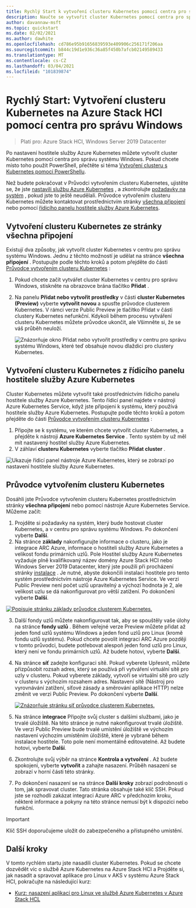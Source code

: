 ```yaml
---
title: Rychlý Start k vytvoření clusteru Kubernetes pomocí centra pro správu Windows
description: Naučte se vytvořit cluster Kubernetes pomocí centra pro správu Windows.
author: davannaw-msft
ms.topic: quickstart
ms.date: 02/02/2021
ms.author: dawhite
ms.openlocfilehash: cd786e95b91656839593e409906c256171f206aa
ms.sourcegitcommit: b844c19d1e936c36a85f450b7afcb02149589433
ms.translationtype: MT
ms.contentlocale: cs-CZ
ms.lasthandoff: 03/04/2021
ms.locfileid: "101839874"
---
```

# <a name="quickstart-create-a-kubernetes-cluster-on-azure-stack-hci-using-windows-admin-center"></a>Rychlý Start: Vytvoření clusteru Kubernetes na Azure Stack HCI pomocí centra pro správu Windows

> Platí pro: Azure Stack HCI, Windows Server 2019 Datacenter

Po nastavení hostitele služby Azure Kubernetes můžete vytvořit cluster Kubernetes pomocí centra pro správu systému Windows. Pokud chcete místo toho použít PowerShell, přečtěte si téma [Vytvoření clusteru s Kubernetes pomocí PowerShellu](create-kubernetes-cluster-powershell.md).

Než budete pokračovat v Průvodci vytvořením clusteru Kubernetes, ujistěte se, že jste [nastavili službu Azure Kubernetes](setup.md) , a zkontrolujte [požadavky na systém](system-requirements.md) , pokud jste to ještě neudělali. Průvodce vytvořením clusteru Kubernetes můžete kontaktovat prostřednictvím stránky [všechna připojení](#creating-a-kubernetes-cluster-from-the-all-connections-page) nebo pomocí [řídicího panelu hostitele služby Azure Kubernetes](#creating-a-kubernetes-cluster-from-the-azure-kubernetes-service-host-dashboard).

## <a name="creating-a-kubernetes-cluster-from-the-all-connections-page"></a>Vytvoření clusteru Kubernetes ze stránky všechna připojení 

Existují dva způsoby, jak vytvořit cluster Kubernetes v centru pro správu systému Windows. Jednu z těchto možností je udělat na stránce **všechna připojení** . Postupujte podle těchto kroků a potom přejděte do části [Průvodce vytvořením clusteru Kubernetes](#the-kubernetes-cluster-create-wizard) : 

1. Pokud chcete začít vytvářet cluster Kubernetes v centru pro správu Windows, stiskněte na obrazovce brána tlačítko **Přidat** . 
2. Na panelu **Přidat nebo vytvořit prostředky** v části **cluster Kubernetes (Preview)** vyberte **vytvořit novou** a spusťte průvodce clusterem Kubernetes. V rámci verze Public Preview je tlačítko Přidat v části clustery Kubernetes nefunkční. Kdykoli během procesu vytváření clusteru Kubernetes můžete průvodce ukončit, ale Všimněte si, že se váš průběh neuloží. 


    ![Znázorňuje okno Přidat nebo vytvořit prostředky v centru pro správu systému Windows, které teď obsahuje novou dlaždici pro clustery Kubernetes.](.\media\create-kubernetes-cluster\add-connection.png)
  
## <a name="creating-a-kubernetes-cluster-from-the-azure-kubernetes-service-host-dashboard"></a>Vytvoření clusteru Kubernetes z řídicího panelu hostitele služby Azure Kubernetes  

Cluster Kubernetes můžete vytvořit také prostřednictvím řídicího panelu hostitele služby Azure Kubernetes. Tento řídicí panel najdete v nástroji Azure Kubernetes Service, když jste připojeni k systému, který používá hostitele služby Azure Kubernetes. Postupujte podle těchto kroků a potom přejděte do části [Průvodce vytvořením clusteru Kubernetes](#the-kubernetes-cluster-create-wizard) : 

1. Připojte se k systému, ve kterém chcete vytvořit cluster Kubernetes, a přejděte k nástroji **Azure Kubernetes Service** . Tento systém by už měl mít nastavený hostitel služby Azure Kubernetes.
2. V záhlaví **clusteru Kubernetes** vyberte tlačítko **Přidat cluster** .

![Ukazuje řídicí panel nástroje Azure Kubernetes, který se zobrazí po nastavení hostitele služby Azure Kubernetes.](.\media\setup\dashboard.png)
  
## <a name="the-kubernetes-cluster-create-wizard"></a>Průvodce vytvořením clusteru Kubernetes
Dosáhli jste Průvodce vytvořením clusteru Kubernetes prostřednictvím stránky **všechna připojení** nebo pomocí nástroje Azure Kubernetes Service. Můžeme začít:  

1. Projděte si požadavky na systém, který bude hostovat cluster Kubernetes, a v centru pro správu systému Windows. Po dokončení vyberte **Další**. 
2. Na stránce **základy** nakonfigurujte informace o clusteru, jako je integrace ARC Azure, informace o hostiteli služby Azure Kubernetes a velikost fondu primárních uzlů. Pole Hostitel služby Azure Kubernetes vyžaduje plně kvalifikovaný název domény Azure Stack HCI nebo Windows Server 2019 Datacenter, který jste použili při procházení stránky [instalace](setup.md) . Je nutné, abyste dokončili instalaci hostitele pro tento systém prostřednictvím nástroje Azure Kubernetes Service. Ve verzi Public Preview není počet uzlů upravitelný a výchozí hodnota je 2, ale velikost uzlu se dá nakonfigurovat pro větší zatížení. Po dokončení vyberte **Další**.

 [![Popisuje stránku základy průvodce clusterem Kubernetes. ](.\media\create-kubernetes-cluster\basics.png)](.\media\create-kubernetes-cluster\basics.png#lightbox)
 
3. Další fondy uzlů můžete nakonfigurovat tak, aby se spouštěly vaše úlohy na stránce **fondy uzlů** . Během veřejné verze Preview můžete přidat až jeden fond uzlů systému Windows a jeden fond uzlů pro Linux (kromě fondu uzlů systému). Pokud chcete povolit integraci ARC Azure později v tomto průvodci, budete potřebovat alespoň jeden fond uzlů pro Linux, který není ve fondu primárních uzlů. Až budete hotovi, vyberte **Další**.
4. Na stránce **síť** zadejte konfiguraci sítě. Pokud vyberete Upřesnit, můžete přizpůsobit rozsah adres, který se používá při vytváření virtuální sítě pro uzly v clusteru. Pokud vyberete základy, vytvoří se virtuální sítě pro uzly v clusteru s výchozím rozsahem adres. Nastavení sítě (Nástroj pro vyrovnávání zatížení, síťové zásady a směrování aplikace HTTP) nelze změnit ve verzi Public Preview. Po dokončení vyberte **Další**.

    [![Znázorňuje stránku síť průvodce clusterem Kubernetes. ](.\media\create-kubernetes-cluster\networking.png)](\media\create-kubernetes-cluster\networking.png#lightbox)

5. Na stránce **integrace** Připojte svůj cluster s dalšími službami, jako je trvalé úložiště. Na této stránce je nutné nakonfigurovat trvalé úložiště. Ve verzi Public Preview bude trvalé umístění úložiště ve výchozím nastavení výchozím umístěním úložiště, které je vybrané během instalace hostitele. Toto pole není momentálně editovatelné. Až budete hotovi, vyberte **Další**.
6. Zkontrolujte svůj výběr na stránce **Kontrola a vytvoření** . Až budete spokojeni, vyberte **vytvořit** a zahajte nasazení. Průběh nasazení se zobrazí v horní části této stránky. 
7. Po dokončení nasazení se na stránce **Další kroky** zobrazí podrobnosti o tom, jak spravovat cluster. Tato stránka obsahuje také klíč SSH. Pokud jste se rozhodli zakázat integraci Azure ARC v předchozím kroku, některé informace a pokyny na této stránce nemusí být k dispozici nebo funkční.

> [!IMPORTANT] 
> Klíč SSH doporučujeme uložit do zabezpečeného a přístupného umístění.

## <a name="next-steps"></a>Další kroky

V tomto rychlém startu jste nasadili cluster Kubernetes. Pokud se chcete dozvědět víc o službě Azure Kubernetes na Azure Stack HCI a Projděte si, jak nasadit a spravovat aplikace pro Linux v AKS v systému Azure Stack HCI, pokračujte na následující kurz:

- [Kurz: nasazení aplikací pro Linux ve službě Azure Kubernetes v Azure Stack HCL](deploy-linux-application.md)
